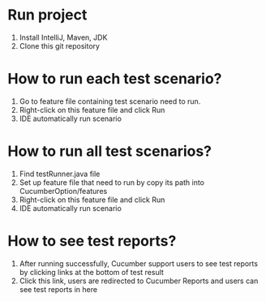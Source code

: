 # Run project
  1. Install IntelliJ, Maven, JDK
  2. Clone this git repository

# How to run each test scenario?
  1. Go to feature file containing test scenario need to run.
  2. Right-click on this feature file and click Run
  3. IDE automatically run scenario

# How to run all test scenarios?
  1. Find testRunner.java file
  2. Set up feature file that need to run by copy its path into CucumberOption/features
  3. Right-click on this feature file and click Run
  4. IDE automatically run scenario
  
# How to see test reports?
  1. After running successfully, Cucumber support users to see test reports by clicking links at the bottom of test result
  2. Click this link, users are redirected to Cucumber Reports and users can see test reports in here



